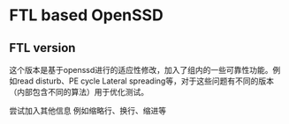 # FTL based OpenSSD
## FTL version
这个版本是基于openssd进行的适应性修改，加入了组内的一些可靠性功能。例如read disturb、PE cycle Lateral spreading等，对于这些问题有不同的版本（内部包含不同的算法）用于优化测试。

尝试加入其他信息 例如缩略行、换行、缩进等